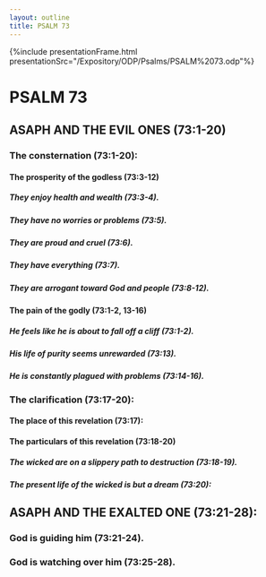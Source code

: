 ```yaml
---
layout: outline
title: PSALM 73
---
```

{%include presentationFrame.html presentationSrc="/Expository/ODP/Psalms/PSALM%2073.odp"%}

# PSALM 73 
## ASAPH AND THE EVIL ONES (73:1-20) 
###  The consternation (73:1-20): 
####  The prosperity of the godless (73:3-12) 
#####  They enjoy health and wealth (73:3-4). 
#####  They have no worries or problems (73:5). 
#####  They are proud and cruel (73:6). 
#####  They have everything (73:7). 
#####  They are arrogant toward God and people (73:8-12). 
####  The pain of the godly (73:1-2, 13-16) 
#####  He feels like he is about to fall off a cliff (73:1-2). 
#####  His life of purity seems unrewarded (73:13). 
#####  He is constantly plagued with problems (73:14-16). 
###  The clarification (73:17-20): 
####  The place of this revelation (73:17): 
####  The particulars of this revelation (73:18-20) 
#####  The wicked are on a slippery path to destruction (73:18-19). 
#####  The present life of the wicked is but a dream (73:20): 
## ASAPH AND THE EXALTED ONE (73:21-28): 
###  God is guiding him (73:21-24). 
###  God is watching over him (73:25-28). 
